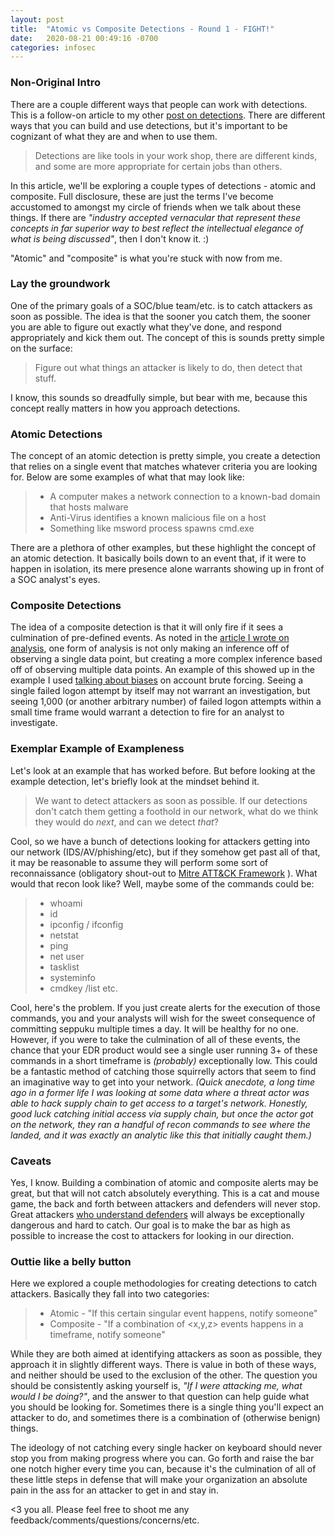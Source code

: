 ```yaml
---
layout: post
title:  "Atomic vs Composite Detections - Round 1 - FIGHT!"
date:   2020-08-21 00:49:16 -0700
categories: infosec
---
```


### Non-Original Intro

There are a couple different ways that people can work with detections. This is a follow-on article to my other [post on detections](https://criminal.group/infosec/2020/08/20/your-detections-arent-working.html). There are different ways that you can build and use detections, but it's important to be cognizant of what they are and when to use them.

> Detections are like tools in your work shop, there are different kinds, and some are more appropriate for certain jobs than others.

In this article, we'll be exploring a couple types of detections - atomic and composite. Full disclosure, these are just the terms I've become accustomed to amongst my circle of friends when we talk about these things. If there are *"industry accepted vernacular that represent these concepts in far superior way to best reflect the intellectual elegance of what is being discussed"*, then I don't know it. :)

"Atomic" and "composite" is what you're stuck with now from me.

### Lay the groundwork

One of the primary goals of a SOC/blue team/etc. is to catch attackers as soon as possible. The idea is that the sooner you catch them, the sooner you are able to figure out exactly what they've done, and respond appropriately and kick them out. The concept of this is sounds pretty simple on the surface:

> Figure out what things an attacker is likely to do, then detect that stuff.

I know, this sounds so dreadfully simple, but bear with me, because this concept really matters in how you approach detections.

### Atomic Detections

The concept of an atomic detection is pretty simple, you create a detection that relies on a single event that matches whatever criteria you are looking for. Below are some examples of what that may look like:

>
>  * A computer makes a network connection to a known-bad domain that hosts malware
>  * Anti-Virus identifies a known malicious file on a host
>  * Something like msword process spawns cmd.exe
>

There are a plethora of other examples, but these highlight the concept of an atomic detection. It basically boils down to an event that, if it were to happen in isolation, its mere presence alone warrants showing up in front of a SOC analyst's eyes.

### Composite Detections

The idea of a composite detection is that it will only fire if it sees a culmination of pre-defined events. As noted in the [article I wrote on analysis](https://criminal.group/infosec/analysis/2020/08/13/the-art-of-analysis.html), one form of analysis is not only making an inference off of observing a single data point, but creating a more complex inference based off of observing multiple data points. An example of this showed up in the example I used [talking about biases](https://criminal.group/infosec/2020/08/21/if-biases-were-currency.html) on account brute forcing. Seeing a single failed logon attempt by itself may not warrant an investigation, but seeing 1,000 (or another arbitrary number) of failed logon attempts within a small time frame would warrant a detection to fire for an analyst to investigate.

### Exemplar Example of Exampleness

Let's look at an example that has worked before. But before looking at the example detection, let's briefly look at the mindset behind it.

>  We want to detect attackers as soon as possible. If our detections don't catch them getting a foothold in our network, what do we think they would do *next*, and can we detect *that*?

Cool, so we have a bunch of detections looking for attackers getting into our network (IDS/AV/phishing/etc), but if they somehow get past all of that, it may be reasonable to assume they will perform some sort of reconnaissance (obligatory shout-out to [Mitre ATT&CK Framework](https://attack.mitre.org/) ). What would that recon look like? Well, maybe some of the commands could be:

>
> * whoami
> * id
> * ipconfig / ifconfig
> * netstat
> * ping
> * net user
> * tasklist
> * systeminfo
> * cmdkey /list
> etc.
>

Cool, here's the problem. If you just create alerts for the execution of those commands, you and your analysts will wish for the sweet consequence of committing seppuku multiple times a day. It will be healthy for no one. However, if you were to take the culmination of all of these events, the chance that your EDR product would see a single user running 3+ of these commands in a short timeframe is *(probably)* exceptionally low. This could be a fantastic method of catching those squirrelly actors that seem to find an imaginative way to get into your network. *(Quick anecdote, a long time ago in a former life I was looking at some data where a threat actor was able to hack supply chain to get access to a target's network. Honestly, good luck catching initial access via supply chain, but once the actor got on the network, they ran a handful of recon commands to see where the landed, and it was exactly an analytic like this that initially caught them.)*


### Caveats

Yes, I know. Building a combination of atomic and composite alerts may be great, but that will not catch absolutely everything. This is a cat and mouse game, the back and forth between attackers and defenders will never stop. Great attackers [who understand defenders](https://criminal.group/infosec/2020/08/16/two-sides-to-a-sword.html) will always be exceptionally dangerous and hard to catch. Our goal is to make the bar as high as possible to increase the cost to attackers for looking in our direction.

### Outtie like a belly button

Here we explored a couple methodologies for creating detections to catch attackers. Basically they fall into two categories:

>
>  * Atomic - "If this certain singular event happens, notify someone"
>  * Composite - "If a combination of <x,y,z> events happens in a timeframe, notify someone"
>

While they are both aimed at identifying attackers as soon as possible, they approach it in slightly different ways. There is value in both of these ways, and neither should be used to the exclusion of the other. The question you should be consistently asking yourself is, *"If I were attacking me, what would I be doing?"*, and the answer to that question can help guide what you should be looking for.  Sometimes there is a single thing you'll expect an attacker to do, and sometimes there is a combination of (otherwise benign) things.

The ideology of not catching every single hacker on keyboard should never stop you from making progress where you can. Go forth and raise the bar one notch higher every time you can, because it's the culmination of all of these little steps in defense that will make your organization an absolute pain in the ass for an attacker to get in and stay in.

<3 you all. Please feel free to shoot me any feedback/comments/questions/concerns/etc.

